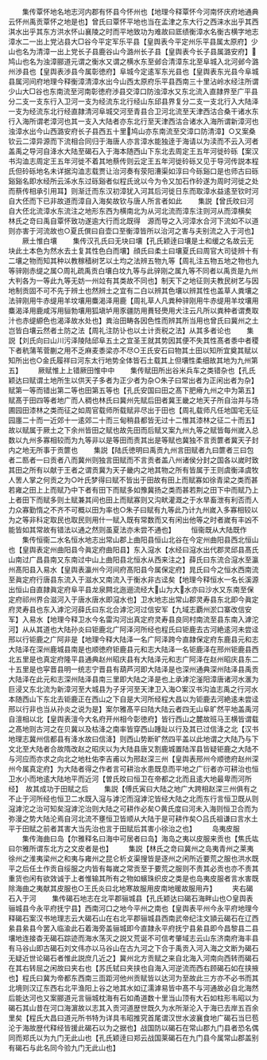 <!-- { "loadSidebar": true } -->
　　集传覃怀地名地志河内郡有怀县今怀州也【地理今释覃怀今河南怀庆府地通典云怀州禹贡覃怀之地是也】曾氏曰覃怀平地也当在孟津之东大行之西涞水出乎其西淇水出乎其东方洪水怀山襄陵之时而平地致功为难故曰厎绩衡漳水名衡古横字地志漳水二一出上党沾县大□谷今平定军乐平县【皇舆表今平定州乐平县属太原府】少山也名为清漳一出上党长子县鹿谷山今潞州长子县【皇舆表今长子县属潞安府】鸠山也名为浊漳郦道元谓之衡水又谓之横水东至邺合清漳东北至阜城入北河邺今潞州渉县也【皇舆表渉县今属彰徳府】阜城今定逺军东光县也【皇舆表东光县今阜城县属河间府地理今释衡漳清漳水出今山西太原府乐平县西南三十里沾岭水经注所谓少山大□谷也东南流至河南彰徳府渉县交漳口防浊漳水又东北流入直隷界至广平县分二支一支东行入卫河一支为经流东北行经山东邱县界复分二支一支北行入大陆泽一支为经流东北行经直隷清河阜城交河至青县合卫河北流至天津西沽合桑干诸水东行入海所谓老漳河也其一支入大陆者亦东北行至天津西沽合诸水入海所谓新漳河也浊漳水出今山西潞安府长子县西五十里鸠山亦东南流至交漳口防清漳】○又案桑钦云二漳异源而下流相合同归于海唐人亦言漳水能独逹于海请以为渎而不云入河者盖禹之导河自洚水大陆至碣石入于海本随西山下东北去周定王五年河徙砱砾【案汉书沟洫志周定王五年河徙不着其地蔡传则云定王五年河徙砱砾又见于导河传説本程氏但砱砾地名未详据沟洫志载贾让治河奏有荥阳漕渠如淳曰今砾谿口是也师古曰砾谿谿名即水经所云泲水东过砾谿者似程氏讹以今为令又加石作砱遂为周时河徙之处而蔡传相承引用耳】则渐迁而东汉初漳犹入河其后河徙日东而取漳水益逺至钦时河自大伾而下已非故道而漳自入海矣故钦与唐人所言者如此
　　集説【曾氏旼曰河自大伾北流漳水东流注之地形东西为横南北为从河北流而漳东注则河从而漳横矣　林氏之竒曰禹自覃怀致功遂逾大行而北既得　源而导之入河漳水合河下流如不以道则亦害于河流故也○夏氏僎曰自壶口至衡漳皆所以治河之害与夫别流之入于河也】
　　厥土惟白壤
　　集传汉孔氏曰无块曰壤【孔氏颖逹曰壤是土和缓之名故云无块此土本色为然水去土复其性色白而壤】顔氏曰柔土曰壤夏氏曰周官大司徒辨十有二壤之物而知其种以教稼穑树艺以土均之法辨五物九等【周礼注五物五地之物也九等骍刚赤缇之属○周礼疏禹贡白壤白坟九等与此骍刚之属九等不同者以禹贡是九州大判各为一等此九等无妨一州竝有其类故不同也】制天下之地征则夫教民树艺与因地制贡固不可不先于辨土也然辨土之宜有二白以辨其色壤以辨其性也盖草人粪壤之法骍刚用牛赤缇用羊坟壤用麋渴泽用鹿【周礼草人凡粪种骍刚用牛赤缇用羊坟壤用麋渴泽用鹿咸泻用貆勃壤用狐塡垆用豕疆防用蕡轻爂用犬注云凡所以粪种者谓煑取汁也赤缇縓色也渴泽故水处也】粪治田畴各因色性而辨其所当用也曾氏曰冀州之土岂皆白壤云然者土防之法【周礼注防讣也以土计贡税之法】从其多者论也
　　集説【刘氏向曰山川污泽陵陆邱阜五土之宜圣王就其势因其便不失其性髙者黍中者稷下者秔蒲苇菅蒯之用不乏麻麦黍梁亦不尽○王氏安石曰物其土田以知所宜奠其赋以知所出也○金氏履祥曰河东太行地势全体皆石土载其上但壤性柔细故其地为九州第五】
　　厥赋惟上上错厥田惟中中
　　集传赋田所出谷米兵车之类错杂也【孔氏颖达曰赋谓土地所生以供天子多者为正少者为杂○朱子曰常出者为正闲出者为杂】赋第一等而错出第二等也田第五等也【孔氏安国曰田之髙下肥瘠九州之中为第五】赋髙于田四等者地广而人稠也林氏曰冀州先赋后田者冀王畿之地天子所自治并与场圃园田漆林之类而征之如周官载师所载赋非尽出于田也【周礼载师凡任地国宅无征园廛二十而一近郊十一逺郊二十而三甸稍县都皆无过十二惟其漆林之征二十而五】故以赋属于厥土之下余州皆田之赋也故先田而后赋又案九州九等之赋皆每州嵗入总数以九州多寡相较而为九等非以是等田而责其出是等赋也冀独不言贡篚者冀天子封内之地无所事于贡篚也
　　集説【陆氏徳明曰禹贡九州言田赋者九曰篚者三曰包者二匦者一曰贡者八而冀州则独言田赋而不言贡者盖八州诸侯分封之国各以嵗时致其田之所有以献于王者之谓贡冀为天子畿内之地其物之所有皆属于王则虞衡泽虞牧人罟人掌之何贡之为○叶氏梦得曰赋不皆出于田故有田上而赋寡如徐青梁之类而甚若雍之田上上而赋乃中下者有田下而赋多如豫冀扬之类而甚若荆之田下中而赋乃上上者田下而赋多则土赋兼其间也田上而赋寡则又沟畎灌溉之于水旱畜泄有利否而人力众寡勤惰之不齐不可概以田为率也○朱子曰赋有九等此乃计九州嵗入多寡相较以为之等非科定取民也取民则用什一赋入既有常数而又有闲出他等之时者嵗有丰凶不能皆如其常故有错法以通之然则虽夏法亦未尝不通也】
　　恒衞既从大陆既作
　　集传恒衞二水名恒水地志出常山郡上曲阳县恒山北谷在今定州曲阳县西北恒山也【皇舆表定州曲阳县今眞定府曲阳县】东入滱水【水经曰滱水出代郡灵邱县髙氏山南过广昌县南又东南过中山上曲阳县北恒水从西来注之】薛氏曰东流合滱水至瀛州髙阳县入易水【皇舆表瀛州今河间府髙阳县今属保定府】晁氏曰今之恒水西南流至眞定府行唐县东流入于滋水又南流入于衡水非古迳矣【地理今释恒水一名长溪源出恒山自直隷眞定府阜平县龙泉闗北迤逦流经大山为大水亦曰沙水又东南至保定府祁州界合滋河入于唐水唐水即滱水也】卫水地志出常山郡灵寿县东北即今眞定府灵寿县也东入滹沱河薛氏曰东北合滹沱河过信安军【九域志覇州淤口寨改信安军】入易水【地理今释卫水今名雷沟河出真定府灵寿县良同村南流至县东南入滹沱河】从从其道也大陆孙炎曰钜鹿北广阿泽河所经也程氏曰钜鹿去古河絶逺河未尝迳邢以行钜鹿之广阿非是【地理今释大陆泽一名广阿泽跨今直隷保定府东鹿县元和志大陆泽在深州鹿城县南是也顺徳府钜鹿县元和志大陆泽一名钜鹿泽在邢州钜鹿县西北五里是也真定府隆平县通典赵州昭庆县有大陆泽元和志广阿泽在赵州昭庆县东二十五里是也寜晋县明一统志宁晋县有葫芦河即大陆泽是也深州通典深州陆泽县禹贡大陆泽在此元和志深州陆泽县南三里即大陆之泽是也上承滹沱滏阳漳唐诸河水滙为巨浸又东北流为新漳河至大城县为子牙河至天津卫入海○案汉书沟洫志禹之行河水本随西山下东北去钜鹿正在西山之下自是大河所经程大昌以为钜鹿去河絶逺未尝迳邢以行非也当从孙炎之说为是】案尔雅髙平曰陆大陆云者四无山阜旷然平地盖禹河自澶相以北【皇舆表澶今大名府开州相今彰徳府】皆行西山之麓故班马王横皆谓载之髙地则古河之在贝冀以及枯洚之南率皆穿西山踵趾以行及其已过信洚之北【汉书地理志冀州信都县有洚水故曰信洚】则西山势断旷然四平盖以此地谓之大陆乃与下文北至大陆者合故隋改赵之昭庆以为大陆县唐又割鹿城置陆浑县皆疑钜鹿之大陆不与河应而亦求之向北之地杜佑李吉甫以为邢赵深三州【皇舆表邢州今顺徳府赵州深州今属真定府】为大陆者得之作者言可耕治水患既息而平地之广衍者亦可耕治也恒卫水小而地逺大陆地平而近河【曽氏旼曰恒卫在帝都之北而且逺大地最卑而河所经】　故其成功于田赋之后
　　集説【傅氏寅曰大陆之地广大跨相赵深三州俱有之不止于河所经也恒卫二水既入滱与滹沱而滱滹沱皆经大陆之北而东行言恒卫既从则滱滹沱之治可知矣滱滹沱治则大陆之可耕作必矣○黄氏度曰河未入海则恒卫合而为弥漫之势大陆沦焉自河北流不壅恒卫皆顺从大陆于是可耕作矣○吕氏祖谦曰言水土平于田赋之前者其害大当先治也言于田赋后其害小徐治之也】
　　岛夷皮服
　　集传海曲曰岛【尔雅释名曰海中可居者曰岛】海岛之夷以皮服来贡也【焦氏竑曰尔雅所谓东北方之文皮者是也】
　　集説【林氏之竒曰冀州之岛夷青州之莱夷徐州之淮夷梁州之和夷与雍州之昆仑析攴渠搜皆是逐州之闲所近要荒之服也洪水既平之后任土作贡自绥服之内皆有每嵗之常贡至于要荒之服则不责其必贡也亦不责其重货也闲有欲效诚于上者惟输其所有之物如蠙珠织皮之类是也岛夷皮服者言水害既除海曲之夷献其皮服也○王氏炎曰北地寒故服用皮南地暖故服用卉】
　　夹右碣石入于河
　　集传碣石地志在北平郡骊城县【孔氏颖达曰碣石海畔山也○皇舆表骊城县今永平府抚宁县】西南河口之地今平州之南也【皇舆表平州今永平府地理今释碣石案汉书地理志云大碣石山在右北平郡骊城县西南武帝纪注文頴云碣石在辽西絫县絫县今罢入临渝此石着海旁盖骊城即今直隷永平府抚宁县絫县即今昌黎县二县壤地连接杳无碣石踪迹而海水荡灭之説又荒诞不可信考肇域志云山东济南府海丰县有马谷山即古碣石刘文伟亦以马谷山在古九河之下合于禹贡入河入海之文断为碣石无疑近世论碣石者惟此説庶几近之】冀州北方贡赋之来自北海入河南向西转而碣石在其右转屈之闲故曰夹右也【苏氏轼曰夹挟也自海入河逆流而西右顾碣石如在挟掖也】程氏曰冀为帝都东西南三靣距河他州贡赋皆以达河为至故此三方亦不必书而其北境则汉辽东西右北平渔阳上谷之地其水如辽濡滹易皆中髙不与河通故必自北海然后能达河也又案郦道元言骊城枕海有石如甬道数十里当山顶有大石如柱形韦昭以为碣石其山昔在河口海濵故以志其入贡河道歴世既久为水所渐沦入于海已去岸五百余里矣【程氏大昌曰道元所书特为详具韦昭推究首尾谓汉世水波襄食地广碣石当巳苞沦于海故歴代释经皆援此碣石以为之据也】战国防以碣石在常山郡九门县者恐名偶同而郑氏以为九门无此山也【孔氏颖逹曰郑云战国莱碣石在九门县今属常山郡盖别有碣石与此名同今验九门无此山也】
